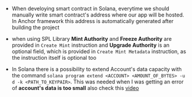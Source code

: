 * When develoying smart contract in Solana, everytime we should manually write smart contract's address where our app will be hosted. In Anchor framework this address is automatically generated after building the project

* when using SPL Library **Mint Authority** and **Freeze Authority** are provided in `Create Mint` instruction and **Upgrade Authority** is an optional field, which is provided in `Create Mint Metadata` instruction, as the instruction itself is optional too

* In Solana there is a possibility to extend Account's data capacity with the command `solana program extend <ACCOUNT> <AMOUNT_OF_BYTES> -u d -k <PATH_TO_KEYPAIR>`. This was needed when I was getting an error of **account's data is too small** also check this [video](https://www.youtube.com/watch?v=xfgNe8w8b3w)
